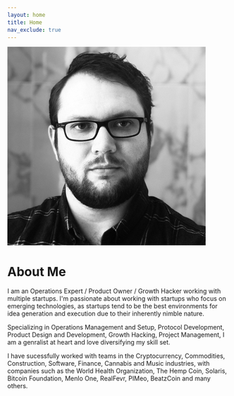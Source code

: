 ```yaml
---
layout: home
title: Home
nav_exclude: true
---
```



![Profile Picture](img/profile-pic.jpg "Im Tiaan 🙃" )
# About Me

I am an Operations Expert / Product Owner / Growth Hacker working with multiple startups. I'm passionate about working with startups who focus on emerging technologies, as startups tend to be the best environments for idea generation and execution due to their inherently nimble nature.

Specializing in Operations Management and Setup, Protocol Development, Product Design and Development, Growth Hacking, Project Management, I am a genralist at heart and love diversifying my skill set. 

I have sucessfully worked with teams in the Cryptocurrency, Commodities, Construction, Software, Finance, Cannabis and Music industries, with companies such as the World Health Organization, The Hemp Coin, Solaris, Bitcoin Foundation, Menlo One, RealFevr, PIMeo, BeatzCoin and many others.